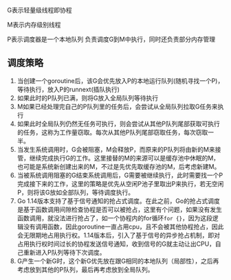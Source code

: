 G表示轻量级线程即协程

M表示内存级别线程

P表示调度器是一个本地队列  负责调度G到M中执行，同时还负责部分内存管理

## 调度策略

1. 当创建一个goroutine后，该G会优先放入P的本地运行队列(随机寻找一个P)，等待执行，放入P的runnext(插队执行)
2. 如果此时的P队列已满，则将G放入全局队列等待执行
3. M如果已经处理完自己的P队列里的任务后，会尝试从全局队列拉取G任务来执行
4. 如果此时全局队列仍然无任务可执行，则会尝试从其他P队列尾部获取可执行的任务，这称为工作量窃取。每次从其他P队列尾部窃取任务，每次窃取一半。
5. 当发生系统调用时，G会被阻塞，M会释放P，而原来的P队列将由新的M来接管，继续完成执行G的工作。这里接替的M的来源可以是缓存池中休眠的M，也可能是系统新创建出来的M，不过是先优先取缓存池的M，后考虑新建M。
6. 当被系统调用阻塞的G结束系统调用后，G需要被继续执行，此时需要找一个P完成接下来的工作，这里的策略是优先从空闲P池子里取出P来执行，若无空闲P，则将该G放如全部队列，等待调度执行。
7. Go 1.14版本支持了基于信号通知的抢占式调度。在此之前，Go的抢占式调度是基于函数调用间隙检查协程是否可以被抢占，这里有个问题，如果没有发生函数调用，就没法进行抢占了，如一个协程内的for循环`for {}`，因为这段逻辑没有调用函数，因此goroutine一直占用cpu，且不会被其他协程抢占，因此会无限期地占用执行权。1.14版本后，引入了基于信号的异步抢占机制，即对占用执行权时间过长的协程发送信号通知，收到信号的G就主动让出CPU，自己重新进入P队列等待下次调度。
8. G产生一个新G时，这个新G优先放在跟G相同的本地队列（局部性），之后再考虑放到其他的P队列，最后再考虑放到全局队列。